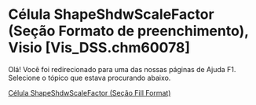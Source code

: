 
# Célula ShapeShdwScaleFactor (Seção Formato de preenchimento), Visio [Vis_DSS.chm60078]

Olá! Você foi redirecionado para uma das nossas páginas de Ajuda F1. Selecione o tópico que estava procurando abaixo.

[Célula ShapeShdwScaleFactor (Seção Fill Format)](http://msdn.microsoft.com/library/94ec06c5-8d2f-dd27-1eed-1abaf93daba8%28Office.15%29.aspx)
